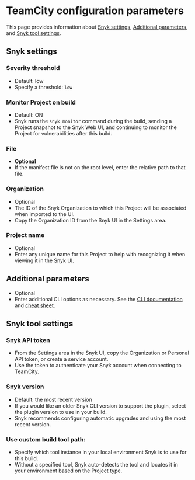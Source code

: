 # TeamCity configuration parameters

This page provides information about [Snyk settings](teamcity-configuration-parameters.md#snyk-settings), [Additional parameters](teamcity-configuration-parameters.md#additional-parameters), and [Snyk tool settings](teamcity-configuration-parameters.md#snyk-tool-settings).

## Snyk settings

### Severity threshold

* Default: low
* Specify a threshold: `low`

### Monitor Project on build

* Default: ON
* Snyk runs the `snyk monitor` command during the build, sending a Project snapshot to the Snyk Web UI, and continuing to monitor the Project for vulnerabilities after this build.

### File

* **Optional**
* If the manifest file is not on the root level, enter the relative path to that file.

### Organization

* Optional
* The ID of the Snyk Organization to which this Project will be associated when imported to the UI.
* Copy the Organization ID from the Snyk UI in the Settings area.

### Project name

* Optional
* Enter any unique name for this Project to help with recognizing it when viewing it in the Snyk UI.

## Additional parameters

* Optional
* Enter additional CLI options as necessary. See the [CLI documentation](../../../snyk-cli/) and [cheat sheet](https://snyk.io/blog/snyk-cli-cheat-sheet/).

## Snyk tool settings

### Snyk API token

* From the Settings area in the Snyk UI, copy the Organization or Personal API token, or create a service account.
* Use the token to authenticate your Snyk account when connecting to TeamCity.

### Snyk version

* Default: the most recent version
* If you would like an older Snyk CLI version to support the plugin, select the plugin version to use in your build.
* Snyk recommends configuring automatic upgrades and using the most recent version.

### Use custom build tool path:

* Specify which tool instance in your local environment Snyk is to use for this build.
* Without a specified tool, Snyk auto-detects the tool and locates it in your environment based on the Project type.
